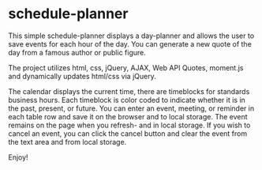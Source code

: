 # schedule-planner

This simple schedule-planner displays a day-planner and allows the user to save events for each hour of the day. You can generate a new quote of the day from a famous author or public figure. 

The project utilizes html, css, jQuery, AJAX, Web API Quotes, moment.js and dynamically updates html/css via jQuery. 

The calendar displays the current time, there are timeblocks for standards business hours. Each timeblock is color coded to indicate whether it is in the past, present, or future. You can enter an event, meeting, or reminder in each table row and save it on the browser and to local storage. The event remains on the page when you refresh- and in local storage.  If you wish to cancel an event, you can click the cancel button and clear the event from the text area and from local storage.

Enjoy!


